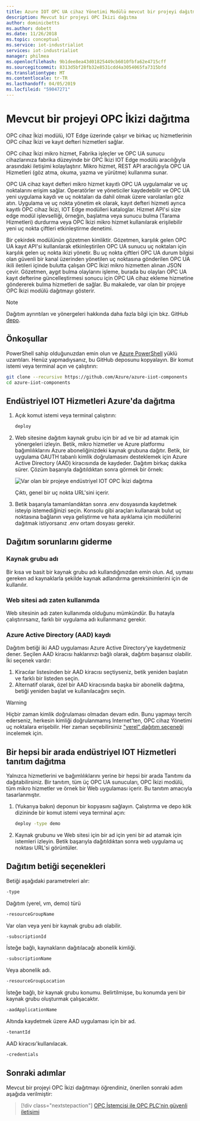 ```yaml
---
title: Azure IOT OPC UA cihaz Yönetimi Modülü mevcut bir projeyi dağıtma | Microsoft Docs
description: Mevcut bir projeyi OPC İkizi dağıtma
author: dominicbetts
ms.author: dobett
ms.date: 11/26/2018
ms.topic: conceptual
ms.service: iot-industrialiot
services: iot-industrialiot
manager: philmea
ms.openlocfilehash: 9b1dee8ea43d01825449cb6010fbfa62e4715cff
ms.sourcegitcommit: 8313d5bf28fb32e8531cdd4a3054065fa7315bfd
ms.translationtype: MT
ms.contentlocale: tr-TR
ms.lasthandoff: 04/05/2019
ms.locfileid: "59047271"
---
```

# <a name="deploy-opc-twin-to-an-existing-project"></a>Mevcut bir projeyi OPC İkizi dağıtma

OPC cihaz İkizi modülü, IOT Edge üzerinde çalışır ve birkaç uç hizmetlerinin OPC cihaz İkizi ve kayıt defteri hizmetleri sağlar. 

OPC cihaz İkizi mikro hizmet, Fabrika işleçler ve OPC UA sunucu cihazlarınıza fabrika düzeyinde bir OPC İkizi IOT Edge modülü aracılığıyla arasındaki iletişimi kolaylaştırır. Mikro hizmet, REST API aracılığıyla OPC UA Hizmetleri (göz atma, okuma, yazma ve yürütme) kullanıma sunar. 

OPC UA cihaz kayıt defteri mikro hizmet kayıtlı OPC UA uygulamalar ve uç noktalarını erişim sağlar. Operatörler ve yöneticiler kaydedebilir ve OPC UA yeni uygulama kaydı ve uç noktaları da dahil olmak üzere varolanları göz atın. Uygulama ve uç nokta yönetim ek olarak, kayıt defteri hizmeti ayrıca kayıtlı OPC cihaz İkizi, IOT Edge modülleri kataloglar. Hizmet API'si size edge modül işlevselliği, örneğin, başlatma veya sunucu bulma (Tarama Hizmetleri) durdurma veya OPC İkizi mikro hizmet kullanılarak erişilebilir yeni uç nokta çiftleri etkinleştirme denetimi.

Bir çekirdek modülünün gözetmen kimliktir. Gözetmen, karşılık gelen OPC UA kayıt API'si kullanılarak etkinleştirilen OPC UA sunucu uç noktaları için karşılık gelen uç nokta ikizi yönetir. Bu uç nokta çiftleri OPC UA durum bilgisi olan güvenli bir kanal üzerinden yönetilen uç noktasına gönderilen OPC UA ikili iletileri içinde bulutta çalışan OPC İkizi mikro hizmetten alınan JSON çevir. Gözetmen, aygıt bulma olaylarını işleme, burada bu olayları OPC UA kayıt defterine güncelleştirmesi sonucu için OPC UA cihaz ekleme hizmetine göndererek bulma hizmetleri de sağlar.  Bu makalede, var olan bir projeye OPC İkizi modülü dağıtmayı gösterir. 

> [!NOTE]
> Dağıtım ayrıntıları ve yönergeleri hakkında daha fazla bilgi için bkz. GitHub [depo](https://github.com/Azure/azure-iiot-opc-twin-module).

## <a name="prerequisites"></a>Önkoşullar

PowerShell sahip olduğunuzdan emin olun ve [Azure PowerShell](https://docs.microsoft.com/powershell/azure/install-az-ps) yüklü uzantıları.   Henüz yapmadıysanız, bu GitHub deposunu kopyalayın.  Bir komut istemi veya terminal açın ve çalıştırın:

```bash
git clone --recursive https://github.com/Azure/azure-iiot-components 
cd azure-iiot-components
```

## <a name="deploy-industrial-iot-services-to-azure"></a>Endüstriyel IOT Hizmetleri Azure'da dağıtma

1. Açık komut istemi veya terminal çalıştırın:

   ```bash
   deploy
   ```

2. Web sitesine dağıtım kaynak grubu için bir ad ve bir ad atamak için yönergeleri izleyin.   Betik, mikro hizmetler ve Azure platformu bağımlılıklarını Azure aboneliğinizdeki kaynak grubuna dağıtır.  Betik, bir uygulama OAUTH tabanlı kimlik doğrulamasını desteklemek için Azure Active Directory (AAD) kiracısında de kaydeder.  Dağıtım birkaç dakika sürer.  Çözüm başarıyla dağıtıldıktan sonra görmek bir örnek:

   ![Var olan bir projeye endüstriyel IOT OPC İkizi dağıtma](media/howto-opc-twin-deploy-existing/opc-twin-deploy-existing1.png)

   Çıktı, genel bir uç nokta URL'sini içerir. 

3. Betik başarıyla tamamlandıktan sonra .env dosyasında kaydetmek isteyip istemediğinizi seçin.  Konsolu gibi araçları kullanarak bulut uç noktasına bağlanın veya geliştirme ve hata ayıklama için modüllerini dağıtmak istiyorsanız .env ortam dosyası gerekir.

## <a name="troubleshooting-deployment-failures"></a>Dağıtım sorunlarını giderme

### <a name="resource-group-name"></a>Kaynak grubu adı

Bir kısa ve basit bir kaynak grubu adı kullandığınızdan emin olun.  Ad, uyması gereken ad kaynaklarla şekilde kaynak adlandırma gereksinimlerini için de kullanılır.  

### <a name="website-name-already-in-use"></a>Web sitesi adı zaten kullanımda

Web sitesinin adı zaten kullanımda olduğunu mümkündür.  Bu hatayla çalıştırırsanız, farklı bir uygulama adı kullanmanız gerekir.

### <a name="azure-active-directory-aad-registration"></a>Azure Active Directory (AAD) kaydı

Dağıtım betiği iki AAD uygulaması Azure Active Directory'ye kaydetmeniz dener.  Seçilen AAD kiracısı haklarınızı bağlı olarak, dağıtım başarısız olabilir. İki seçenek vardır:

1. Kiracılar listesinden bir AAD kiracısı seçtiyseniz, betik yeniden başlatın ve farklı bir listeden seçin.
2. Alternatif olarak, özel bir AAD kiracısında başka bir abonelik dağıtma, betiği yeniden başlat ve kullanılacağını seçin.

> [!WARNING]
> Hiçbir zaman kimlik doğrulaması olmadan devam edin.  Bunu yapmayı tercih ederseniz, herkesin kimliği doğrulanmamış Internet'ten, OPC cihaz Yönetimi uç noktalara erişebilir.   Her zaman seçebilirsiniz ["yerel" dağıtım seçeneği](howto-opc-twin-deploy-dependencies.md) incelemek için.

## <a name="deploy-an-all-in-one-industrial-iot-services-demo"></a>Bir hepsi bir arada endüstriyel IOT Hizmetleri tanıtım dağıtma

Yalnızca hizmetlerini ve bağımlılıklarını yerine bir hepsi bir arada Tanıtımı da dağıtabilirsiniz.  Bir tanıtım, tüm üç OPC UA sunucuları, OPC İkizi modülü, tüm mikro hizmetler ve örnek bir Web uygulaması içerir.  Bu tanıtım amacıyla tasarlanmıştır.

1. (Yukarıya bakın) deponun bir kopyasını sağlayın. Çalıştırma ve depo kök dizininde bir komut istemi veya terminal açın:

   ```bash
   deploy -type demo
   ```

2. Kaynak grubunu ve Web sitesi için bir ad için yeni bir ad atamak için istemleri izleyin.  Betik başarıyla dağıtıldıktan sonra web uygulama uç noktası URL'si görüntüler.

## <a name="deployment-script-options"></a>Dağıtım betiği seçenekleri

Betiği aşağıdaki parametreleri alır:

```bash
-type
```

Dağıtım (yerel, vm, demo) türü

```bash
-resourceGroupName
```

Var olan veya yeni bir kaynak grubu adı olabilir.

```bash
-subscriptionId
```

İsteğe bağlı, kaynakların dağıtılacağı abonelik kimliği.

```bash
-subscriptionName
```

Veya abonelik adı.

```bash
-resourceGroupLocation
```

İsteğe bağlı, bir kaynak grubu konumu. Belirtilmişse, bu konumda yeni bir kaynak grubu oluşturmak çalışacaktır.

```bash
-aadApplicationName
```

Altında kaydetmek üzere AAD uygulaması için bir ad. 

```bash
-tenantId
```

AAD kiracısı'kullanılacak.

```bash
-credentials
```

## <a name="next-steps"></a>Sonraki adımlar

Mevcut bir projeyi OPC İkizi dağıtmayı öğrendiniz, önerilen sonraki adım aşağıda verilmiştir:

> [!div class="nextstepaction"]
> [OPC İstemcisi ile OPC PLC'nin güvenli iletişimi ](howto-opc-vault-deploy-existing-client-plc-communication.md)
